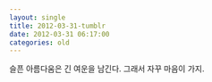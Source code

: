 ```yaml
---
layout: single
title: 2012-03-31-tumblr
date: 2012-03-31 06:17:00
categories: old
---
```

슬픈 아름다움은 긴 여운을 남긴다. 그래서 자꾸 마음이 가지.

